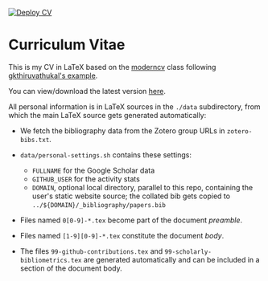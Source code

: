 [![Deploy CV](https://github.com/klaeufer/cv/actions/workflows/main.yml/badge.svg)](https://github.com/klaeufer/cv/actions/workflows/main.yml)

# Curriculum Vitae

This is my CV in LaTeX based on the [moderncv](https://ctan.org/pkg/moderncv) class following [gkthiruvathukal's example](https://github.com/gkthiruvathukal/cv).

You can view/download the latest version [here](https://github.com/klaeufer/cv/releases/latest/download/laufer-cv.pdf).

All personal information is in LaTeX sources in the `./data` subdirectory, from which the main LaTeX source gets generated automatically:

- We fetch the bibliography data from the Zotero group URLs in `zotero-bibs.txt`.
- `data/personal-settings.sh` contains these settings:

  - `FULLNAME` for the Google Scholar data
  - `GITHUB_USER` for the activity stats
  - `DOMAIN`, optional local directory, parallel to this repo, containing the user's static website source; the collated bib gets copied to `../${DOMAIN}/_bibliography/papers.bib`

- Files named `0[0-9]-*.tex` become part of the document *preamble*.
- Files named `[1-9][0-9]-*.tex` constitute the document *body*.
- The files `99-github-contributions.tex` and `99-scholarly-bibliometrics.tex` are generated automatically and can be included in a section of the document body.
